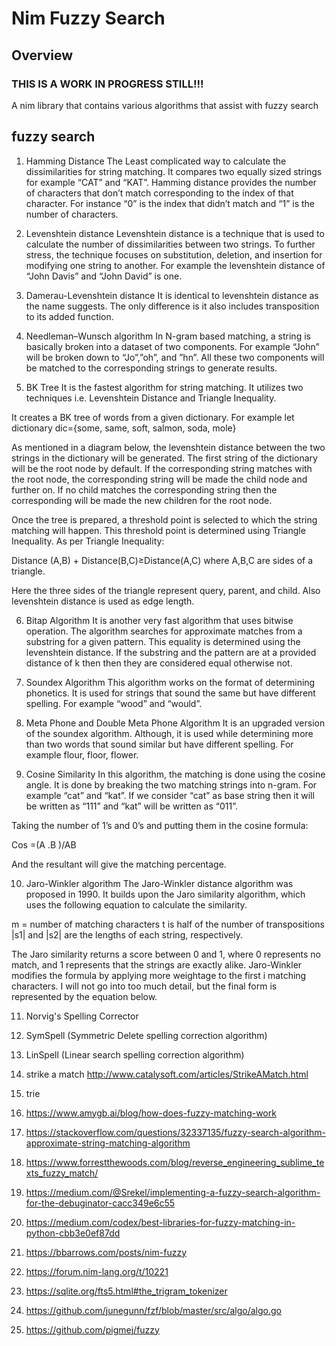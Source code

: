 # Nim Fuzzy Search

## Overview

### THIS IS A WORK IN PROGRESS STILL!!!

A nim library that contains various algorithms that assist with fuzzy search

## fuzzy search

1. Hamming Distance
The Least complicated way to calculate the dissimilarities for string matching. It compares two equally sized strings for example “CAT” and “KAT”. Hamming distance provides the number of characters that don’t match corresponding to the index of that character. For instance “0” is the index that didn’t match and “1” is the number of characters.


2. Levenshtein distance
Levenshtein distance is a technique that is used to calculate the number of dissimilarities between two strings. To further stress, the technique focuses on substitution, deletion, and insertion for modifying one string to another. For example the levenshtein distance of “John Davis” and “John David” is one.

3. Damerau-Levenshtein distance
It is identical to levenshtein distance as the name suggests. The only difference is it also includes transposition to its added function.

4. Needleman–Wunsch algorithm
In N-gram based matching, a string is basically broken into a dataset of two components. For example “John” will be broken down to “Jo”,”oh”, and ”hn”. All these two components will be matched to the corresponding strings to generate results.

5. BK Tree
It is the fastest algorithm for string matching. It utilizes two techniques i.e. Levenshtein Distance and Triangle Inequality.

‍It creates a BK tree of words from a given dictionary. For example let dictionary dic={some, same, soft, salmon, soda, mole}

‍As mentioned in a diagram below, the levenshtein distance between the two strings in the dictionary will be generated. The first string of the dictionary will be the root node by default. If the corresponding string matches with the root node, the corresponding string will be made the child node and further on. If no child matches the corresponding string then the corresponding will be made the new children for the root node.

Once the tree is prepared, a threshold point is selected to which the string matching will happen. This threshold point is determined using Triangle Inequality. As per Triangle Inequality:

Distance (A,B) + Distance(B,C)≥Distance(A,C) where A,B,C are sides of a triangle.

Here the three sides of the triangle represent query, parent, and child. Also levenshtein distance is used as edge length.

6. Bitap Algorithm
‍It is another very fast algorithm that uses bitwise operation. The algorithm searches for approximate matches from a substring for a given pattern. This equality is determined using the levenshtein distance. If the substring and the pattern are at a provided distance of k then then they are considered equal otherwise not.
‍
7. Soundex Algorithm
‍This algorithm works on the format of determining phonetics. It is used for strings that sound the same but have different spelling. For example “wood” and “would”.

8. Meta Phone and Double Meta Phone Algorithm
‍It is an upgraded version of the soundex algorithm. Although, it is used while determining more than two words that sound similar but have different spelling. For example flour, floor, flower.

9. Cosine Similarity
‍In this algorithm, the matching is done using the cosine angle. It is done by breaking the two matching strings into n-gram. For example “cat” and “kat”. If we consider “cat” as base string then it will be written as “111” and “kat” will be written as “011”.

Taking the number of 1’s and 0’s and putting them in the cosine formula:

Cos =(A .B )/AB

And the resultant will give the matching percentage.

10. Jaro-Winkler algorithm
The Jaro-Winkler distance algorithm was proposed in 1990. It builds upon the Jaro similarity algorithm, which uses the following equation to calculate the similarity.

m = number of matching characters
t is half of the number of transpositions
|s1| and |s2| are the lengths of each string, respectively.

The Jaro similarity returns a score between 0 and 1, where 0 represents no match, and 1 represents that the strings are exactly alike. Jaro-Winkler modifies the formula by applying more weightage to the first i matching characters. I will not go into too much detail, but the final form is represented by the equation below.

11. Norvig's Spelling Corrector
12. SymSpell (Symmetric Delete spelling correction algorithm)
13. LinSpell (Linear search spelling correction algorithm)
14. strike a match
http://www.catalysoft.com/articles/StrikeAMatch.html

15. trie



0. https://www.amygb.ai/blog/how-does-fuzzy-matching-work

1. https://stackoverflow.com/questions/32337135/fuzzy-search-algorithm-approximate-string-matching-algorithm

2. https://www.forrestthewoods.com/blog/reverse_engineering_sublime_texts_fuzzy_match/

3. https://medium.com/@Srekel/implementing-a-fuzzy-search-algorithm-for-the-debuginator-cacc349e6c55

4. https://medium.com/codex/best-libraries-for-fuzzy-matching-in-python-cbb3e0ef87dd

5. https://bbarrows.com/posts/nim-fuzzy

6. https://forum.nim-lang.org/t/10221

7. https://sqlite.org/fts5.html#the_trigram_tokenizer

8. https://github.com/junegunn/fzf/blob/master/src/algo/algo.go

9. https://github.com/pigmej/fuzzy